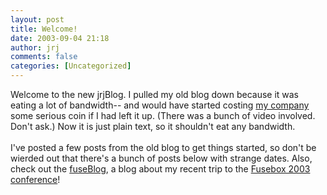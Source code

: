 ```yaml
---
layout: post
title: Welcome!
date: 2003-09-04 21:18
author: jrj
comments: false
categories: [Uncategorized]
---
```

Welcome to the new jrjBlog. I pulled my old blog down because it was eating a lot of bandwidth-- and would have started costing <a href="http://www.criticaldomain.net" target="_blank">my company</a> some serious coin if I had left it up. (There was a bunch of video involved. Don't ask.)  Now it is just plain text, so it shouldn't eat any bandwidth.
<br />
<br />I've posted a few posts from the old blog to get things started, so don't be wierded out that there's a bunch of posts below with strange dates. Also, check out the <a href="http://www.jrj.org/fuseblog" target="_blank">fuseBlog</a>, a blog about my recent trip to the <a href="http://www.cfconf.org/fusebox2003/" target="_blank">Fusebox 2003 conference</a>!
